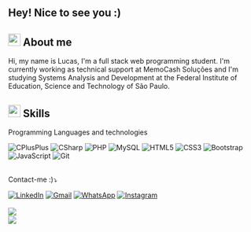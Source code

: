 ## Hey! Nice to see you :)


## <img src="https://user-images.githubusercontent.com/74038190/212744289-c46f1717-bfc9-4724-8ef3-4b08e3583110.gif" width="25"> <b> About me</b>

<div>
   <p>Hi, my name is Lucas, I'm a full stack web programming student. I'm currently working as technical support at MemoCash Soluções and I'm studying Systems Analysis and Development at the Federal Institute of Education, Science and Technology of São Paulo.</p>
</div>

## <img src="https://media2.giphy.com/media/QssGEmpkyEOhBCb7e1/giphy.gif?cid=ecf05e47a0n3gi1bfqntqmob8g9aid1oyj2wr3ds3mg700bl&rid=giphy.gif" width ="25"><b> Skills</b>

<div>
   <p>Programming Languages and technologies</p>
   <img alt="CPlusPlus" src="https://img.shields.io/badge/C%2B%2B-00599C?style=for-the-badge&logo=c%2B%2B&logoColor=white"/>
   <img alt="CSharp" src="https://img.shields.io/badge/C%23-239120?style=for-the-badge&logo=c-sharp&logoColor=white"/>
   <img alt="PHP" src="https://img.shields.io/badge/php-%23777BB4.svg?style=for-the-badge&logo=php&logoColor=white"/>
   <img alt="MySQL" src="https://img.shields.io/badge/mysql-%2300f.svg?style=for-the-badge&logo=mysql&logoColor=white"/>
   <img alt="HTML5" src="https://img.shields.io/badge/html5-%23E34F26.svg?style=for-the-badge&logo=html5&logoColor=white"/>
   <img alt="CSS3" src="https://img.shields.io/badge/css3-%231572B6.svg?style=for-the-badge&logo=css3&logoColor=white"/>
   <img alt="Bootstrap" src="https://img.shields.io/badge/bootstrap-%23563D7C.svg?style=for-the-badge&logo=bootstrap&logoColor=white"/>  
   <img alt="JavaScript" src="https://img.shields.io/badge/javascript-%23323330.svg?style=for-the-badge&logo=javascript&logoColor=%23F7DF1E"/> 
   <img alt="Git" src="https://img.shields.io/badge/git-%23F05033.svg?style=for-the-badge&logo=git&logoColor=white"/>
   
</div>

<br>   

<!--
MOSTRAR EMPRESAS EM QUE CONTRIBUI
[<img align="left" height="94px" width="94px" alt="Warpnet" src="img/memocash_logo.png"/>](https://www.spacex.com/)

**Software Engineer** \
[**SpaceX**](https://www.spacex.com/) • Full-time \
Linguagens & Tecnologias: `Python`, `Django`, `C++`, `JavaScript`, `GoLang`, `SaltStack`,\
Projetos em destaque: [Rocket](https://www.spacex.com/), [Marte](<https://pt.wikipedia.org/wiki/Marte_(planeta)>)
<br/>
-->
   
<p>Contact-me :)⤵️</p>

<div>
    <a href="https://www.linkedin.com/in/lucas-santos387/"><img alt="LinkedIn" src="https://img.shields.io/badge/linkedin-%230077B5.svg?style=for-the-badge&logo=linkedin&logoColor=white"/></a>
    <a href="mailto:lucas.ifsp387@gmail.com"><img alt="Gmail" src="https://img.shields.io/badge/Gmail-D14836?style=for-the-badge&logo=gmail&logoColor=white" /></a>
    <a href="https://wa.me/5512997422947?text=Oii%20Lucas%2C%20vi%20seu%20perfil%20no%20GitHub"><img alt="WhatsApp" src="https://img.shields.io/badge/WhatsApp-25D366?style=for-the-badge&logo=whatsapp&logoColor=white"/></a>
    <a href="https://www.instagram.com/lusca_br2"><img alt="Instagram" src="https://img.shields.io/badge/Instagram-%23E4405F.svg?style=for-the-badge&logo=Instagram&logoColor=white"/></a>
</div>

<br>

<img align='left' src='https://github-readme-stats.vercel.app/api?username=luscaBr2&show_icons=true&theme=transparent'>

<br>

<img align='left' src='https://github-readme-stats.vercel.app/api/top-langs/?username=luscaBr2&layout=compact&theme=transparent'>

